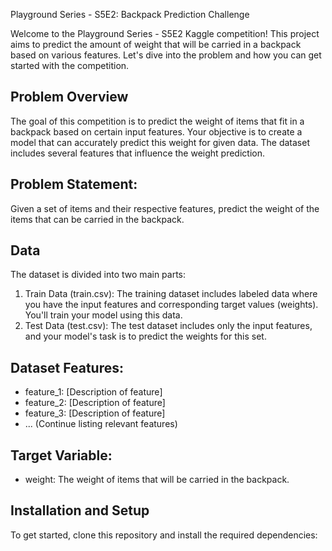 Playground Series - S5E2: Backpack Prediction Challenge

Welcome to the Playground Series - S5E2 Kaggle competition! This project aims to predict the amount of weight that will be carried in a backpack based on various features. Let's dive into the problem and how you can get started with the competition.

Problem Overview
-------------------------
The goal of this competition is to predict the weight of items that fit in a backpack based on certain input features. Your objective is to create a model that can accurately predict this weight for given data. The dataset includes several features that influence the weight prediction.

Problem Statement:
-------------------------
Given a set of items and their respective features, predict the weight of the items that can be carried in the backpack.

Data
-------------------------
The dataset is divided into two main parts:

1. Train Data (train.csv): The training dataset includes labeled data where you have the input features and corresponding target values (weights). You'll train your model using this data.
2. Test Data (test.csv): The test dataset includes only the input features, and your model's task is to predict the weights for this set.

Dataset Features:
-------------------------
- feature_1: [Description of feature]
- feature_2: [Description of feature]
- feature_3: [Description of feature]
- ... (Continue listing relevant features)

Target Variable:
-------------------------
- weight: The weight of items that will be carried in the backpack.

Installation and Setup
-------------------------
To get started, clone this repository and install the required dependencies: